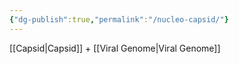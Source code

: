 ```yaml
---
{"dg-publish":true,"permalink":"/nucleo-capsid/"}
---
```


[[Capsid\|Capsid]] + [[Viral Genome\|Viral Genome]]

